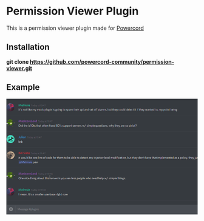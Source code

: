 # Permission Viewer Plugin
This is a permission viewer plugin made for [Powercord](https://github.com/powercord-org/powercord)

## Installation
**git clone https://github.com/powercord-community/permission-viewer.git**

## Example
![](Example.gif)
